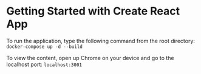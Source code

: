 # Getting Started with Create React App

To run the application, type the following 
command from the root directory:  ``` docker-compose up -d --build  ```

To view the content, open up Chrome on your 
device and go to the localhost port: ``` localhost:3001 ```